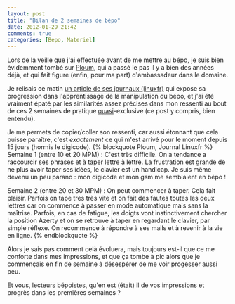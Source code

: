 ```yaml
---
layout: post
title: "Bilan de 2 semaines de bépo"
date: 2012-01-29 21:42
comments: true
categories: [Bepo, Materiel]
---
```

Lors de la veille que j'ai effectuée avant de me mettre au bépo, je suis bien évidemment tombé sur [Ploum](http://ploum.net), qui a passé le pas il y a bien des années déjà, et qui fait figure (enfin, pour ma part) d'ambassadeur dans le domaine.

Je relisais ce matin [un article de ses journaux (linuxfr)](http://linuxfr.org/users/ploum/journaux/2-semaines-en-typematrix-b%C3%A9po) qui expose sa progression dans l'apprentissage de la manipulation du bépo, et j'ai été vraiment épaté par les similarités assez précises dans mon ressenti au bout de ces 2 semaines de pratique [quasi](https://twitter.com/#!/bobmaerten/status/161467232432553985)-exclusive (ce post y compris, bien entendu).
<!--more-->
Je me permets de copier/coller son ressenti, car aussi étonnant que cela puisse paraître, c'est *exactement* ce qui m'est arrivé pour le moment depuis 15 jours (hormis le digicode).
{% blockquote Ploum, Journal Linuxfr %}
Semaine 1 (entre 10 et 20 MPM) :
C'est très difficile. On a tendance a raccourcir ses phrases et à taper lettre à lettre. La frustration est grande de ne plus avoir taper ses idées, le clavier est un handicap. Je suis même devenu un peu parano : mon digicode et mon gsm me semblaient en bépo !

Semaine 2 (entre 20 et 30 MPM) :
On peut commencer à taper. Cela fait plaisir. Parfois on tape très très vite et on fait des fautes toutes les deux lettres car on commence à passer en mode automatique mais sans la maîtrise. Parfois, en cas de fatigue, les doigts vont instinctivement chercher la position Azerty et on se retrouve à taper en regardant le clavier, par simple réflexe. On recommence à répondre à ses mails et à revenir à la vie en ligne.
{% endblockquote %}

Alors je sais pas comment celà évoluera, mais toujours est-il que ce me conforte dans mes impressions, et que ça tombe à pic alors que je commençais en fin de semaine à désespérer de me voir progesser aussi peu.

Et vous, lecteurs bépoistes, qu'en est (était) il de vos impressions et progrès dans les premières semaines ?
